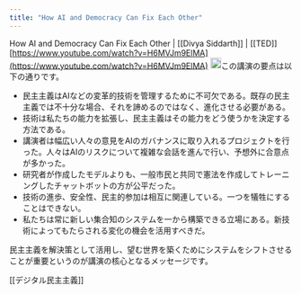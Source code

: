 ```yaml
---
title: "How AI and Democracy Can Fix Each Other"
---
```


How AI and Democracy Can Fix Each Other | [[Divya Siddarth]] | [[TED]]
[https://www.youtube.com/watch?v=H6MVJm9ElMA](https://www.youtube.com/watch?v=H6MVJm9ElMA)
<img src='https://scrapbox.io/api/pages/nishio/claude/icon' alt='claude.icon' height="19.5"/>この講演の要点は以下の通りです。
- 民主主義はAIなどの変革的技術を管理するために不可欠である。既存の民主主義では不十分な場合、それを諦めるのではなく、進化させる必要がある。
- 技術は私たちの能力を拡張し、民主主義はその能力をどう使うかを決定する方法である。
- 講演者は幅広い人々の意見をAIのガバナンスに取り入れるプロジェクトを行った。人々はAIのリスクについて複雑な会話を進んで行い、予想外に合意点が多かった。
- 研究者が作成したモデルよりも、一般市民と共同で憲法を作成してトレーニングしたチャットボットの方が公平だった。
- 技術の進歩、安全性、民主的参加は相互に関連している。一つを犠牲にすることはできない。
- 私たちは常に新しい集合知のシステムを一から構築できる立場にある。新技術によってもたらされる変化の機会を活用すべきだ。

民主主義を解決策として活用し、望む世界を築くためにシステムをシフトさせることが重要というのが講演の核心となるメッセージです。

[[デジタル民主主義]]
